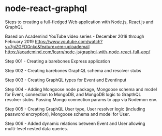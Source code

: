 # node-react-graphql
Steps to creating a full-fledged Web application with Node.js, React.js and GraphQL

Based on Academind YouTube video series - December 2018 through February 2019
https://www.youtube.com/watch?v=7giZGFDGnkc&feature=em-uploademail
https://academind.com/learn/node-js/graphql-with-node-react-full-app/

Step 001 - Creating a barebones Express application

Step 002 - Creating barebones GraphQL schema and resolver stubs

Step 003 - Creating GraphQL types for Event and EventInput

Step 004 - Adding Mongoose node package, Mongoose schema and model for Event, connection to MongoDB, and MongoDB logic to GrapthQL resolver stubs. Passing Mongo connection params to app via Nodemon env.

Step 005 - Creating GraphQL User type, User resolver logic (including password encryption), Mongoose schema and model for User.

Step 006 - Added dynamic relations between Event and User allowing multi-level nested data queries.

